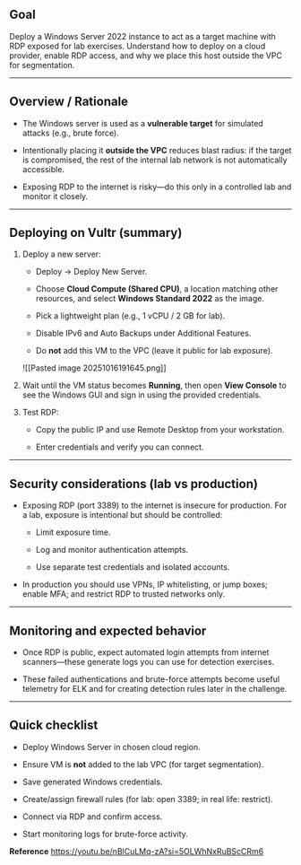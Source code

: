 
## Goal

Deploy a Windows Server 2022 instance to act as a target machine with RDP exposed for lab exercises. Understand how to deploy on a cloud provider, enable RDP access, and why we place this host outside the VPC for segmentation.

---

## Overview / Rationale

- The Windows server is used as a **vulnerable target** for simulated attacks (e.g., brute force).
    
- Intentionally placing it **outside the VPC** reduces blast radius: if the target is compromised, the rest of the internal lab network is not automatically accessible.
    
- Exposing RDP to the internet is risky—do this only in a controlled lab and monitor it closely.
    

---

## Deploying on Vultr (summary)

1. Deploy a new server:
    
    - Deploy → Deploy New Server.
        
    - Choose **Cloud Compute (Shared CPU)**, a location matching other resources, and select **Windows Standard 2022** as the image.
        
    - Pick a lightweight plan (e.g., 1 vCPU / 2 GB for lab).
        
    - Disable IPv6 and Auto Backups under Additional Features.
        
    - Do **not** add this VM to the VPC (leave it public for lab exposure).
        
    
    ![[Pasted image 20251016191645.png]]
    
2. Wait until the VM status becomes **Running**, then open **View Console** to see the Windows GUI and sign in using the provided credentials.
    
    
3. Test RDP:
    
    - Copy the public IP and use Remote Desktop from your workstation.
        
    - Enter credentials and verify you can connect.
        
    
---

## Security considerations (lab vs production)

- Exposing RDP (port 3389) to the internet is insecure for production. For a lab, exposure is intentional but should be controlled:
    
    - Limit exposure time.
        
    - Log and monitor authentication attempts.
        
    - Use separate test credentials and isolated accounts.
        
- In production you should use VPNs, IP whitelisting, or jump boxes; enable MFA; and restrict RDP to trusted networks only.
    
---

## Monitoring and expected behavior

- Once RDP is public, expect automated login attempts from internet scanners—these generate logs you can use for detection exercises.
    
- These failed authentications and brute-force attempts become useful telemetry for ELK and for creating detection rules later in the challenge.
    

---

## Quick checklist

-  Deploy Windows Server in chosen cloud region.
    
-  Ensure VM is **not** added to the lab VPC (for target segmentation).
    
-  Save generated Windows credentials.
    
-  Create/assign firewall rules (for lab: open 3389; in real life: restrict).
    
-  Connect via RDP and confirm access.
    
-  Start monitoring logs for brute-force activity.

**Reference**
https://youtu.be/nBlCuLMq-zA?si=5OLWhNxRuBScCRm6
